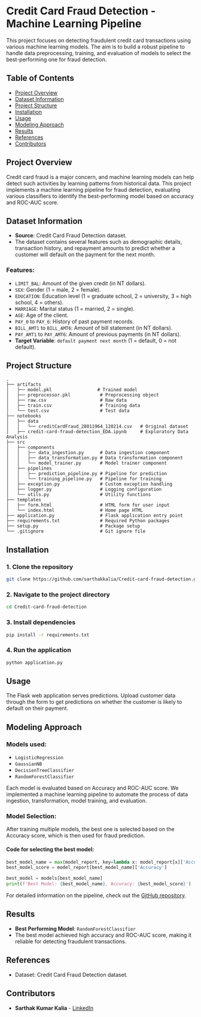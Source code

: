 # Credit Card Fraud Detection - Machine Learning Pipeline

This project focuses on detecting fraudulent credit card transactions using various machine learning models. The aim is to build a robust pipeline to handle data preprocessing, training, and evaluation of models to select the best-performing one for fraud detection.

## Table of Contents
- [Project Overview](#project-overview)
- [Dataset Information](#dataset-information)
- [Project Structure](#project-structure)
- [Installation](#installation)
- [Usage](#usage)
- [Modeling Approach](#modeling-approach)
- [Results](#results)
- [References](#references)
- [Contributors](#contributors)

## Project Overview
Credit card fraud is a major concern, and machine learning models can help detect such activities by learning patterns from historical data. This project implements a machine learning pipeline for fraud detection, evaluating various classifiers to identify the best-performing model based on accuracy and ROC-AUC score.

## Dataset Information
- **Source**: Credit Card Fraud Detection dataset.
- The dataset contains several features such as demographic details, transaction history, and repayment amounts to predict whether a customer will default on the payment for the next month.

### Features:
- `LIMIT_BAL`: Amount of the given credit (in NT dollars).
- `SEX`: Gender (1 = male, 2 = female).
- `EDUCATION`: Education level (1 = graduate school, 2 = university, 3 = high school, 4 = others).
- `MARRIAGE`: Marital status (1 = married, 2 = single).
- `AGE`: Age of the client.
- `PAY_0` to `PAY_6`: History of past payment records.
- `BILL_AMT1` to `BILL_AMT6`: Amount of bill statement (in NT dollars).
- `PAY_AMT1` to `PAY_AMT6`: Amount of previous payments (in NT dollars).
- **Target Variable**: `default payment next month` (1 = default, 0 = not default).

## Project Structure

```
.
├── artifacts
│   ├── model.pkl                 # Trained model
│   ├── preprocessor.pkl           # Preprocessing object
│   ├── raw.csv                    # Raw data
│   ├── train.csv                  # Training data
│   └── test.csv                   # Test data
├── notebooks
│   ├── data
│   │   └── creditCardFraud_28011964_120214.csv   # Original dataset
│   ├── credit-card-fraud-detection_EDA.ipynb     # Exploratory Data Analysis
├── src
│   ├── components
│   │   ├── data_ingestion.py      # Data ingestion component
│   │   ├── data_transformation.py # Data transformation component
│   │   └── model_trainer.py       # Model trainer component
│   ├── pipelines
│   │   ├── prediction_pipeline.py # Pipeline for prediction
│   │   └── training_pipeline.py   # Pipeline for training
│   ├── exception.py               # Custom exception handling
│   ├── logger.py                  # Logging configuration
│   └── utils.py                   # Utility functions
├── templates
│   ├── form.html                  # HTML form for user input
│   └── index.html                 # Home page HTML
├── application.py                 # Flask application entry point
├── requirements.txt               # Required Python packages
├── setup.py                       # Package setup
└── .gitignore                     # Git ignore file
```

## Installation

### 1. Clone the repository
```bash
git clone https://github.com/sarthakkalia/Credit-card-fraud-detection.git
```

### 2. Navigate to the project directory
```bash
cd Credit-card-fraud-detection
```

### 3. Install dependencies
```bash
pip install -r requirements.txt
```

### 4. Run the application
```bash
python application.py
```

## Usage
The Flask web application serves predictions. Upload customer data through the form to get predictions on whether the customer is likely to default on their payment.

## Modeling Approach
### Models used:
- `LogisticRegression`
- `GaussianNB`
- `DecisionTreeClassifier`
- `RandomForestClassifier`

Each model is evaluated based on Accuracy and ROC-AUC score. We implemented a machine learning pipeline to automate the process of data ingestion, transformation, model training, and evaluation.

### Model Selection:
After training multiple models, the best one is selected based on the Accuracy score, which is then used for fraud prediction.

#### Code for selecting the best model:
```python
best_model_name = max(model_report, key=lambda x: model_report[x]['Accuracy'])
best_model_score = model_report[best_model_name]['Accuracy']

best_model = models[best_model_name]
print(f'Best Model: {best_model_name}, Accuracy: {best_model_score}')
```

For detailed information on the pipeline, check out the [GitHub repository](https://github.com/sarthakkalia/Machine-Learning-Pipeline).

## Results
- **Best Performing Model**: `RandomForestClassifier`
- The best model achieved high accuracy and ROC-AUC score, making it reliable for detecting fraudulent transactions.

## References
- Dataset: Credit Card Fraud Detection dataset.

## Contributors
- **Sarthak Kumar Kalia** - [LinkedIn](https://www.linkedin.com/in/sarthak-kalia/)
